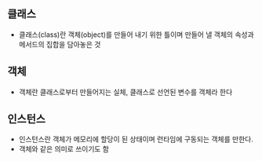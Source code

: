 ## 클래스
- 클래스(class)란 객체(object)를 만들어 내기 위한 틀이며 만들어 낼 객체의 속성과 메서드의 집합을 담아놓은 것

## 객체
- 객체란 클래스로부터 만들어지는 실체, 클래스로 선언된 변수를 객체라 한다

## 인스턴스
- 인스턴스란 객체가 메모리에 할당이 된 상태이며 런타임에 구동되는 객체를 만한다.
- 객체와 같은 의미로 쓰이기도 함
